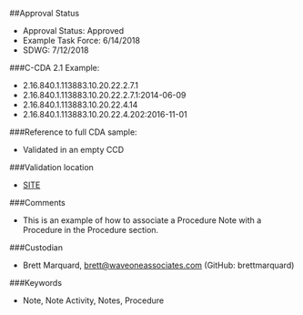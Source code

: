 ##Approval Status 

* Approval Status: Approved
* Example Task Force: 6/14/2018
* SDWG: 7/12/2018

###C-CDA 2.1 Example: 

* 2.16.840.1.113883.10.20.22.2.7.1
* 2.16.840.1.113883.10.20.22.2.7.1:2014-06-09
* 2.16.840.1.113883.10.20.22.4.14
* 2.16.840.1.113883.10.20.22.4.202:2016-11-01

###Reference to full CDA sample:

* Validated in an empty CCD

###Validation location

* [SITE](https://sitenv.org/sandbox-ccda/ccda-validator)


###Comments

* This is an example of how to associate a Procedure Note with a Procedure in the Procedure section. 

###Custodian

* Brett Marquard, brett@waveoneassociates.com (GitHub: brettmarquard)

###Keywords

* Note, Note Activity, Notes, Procedure




